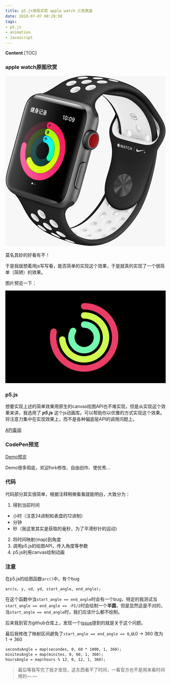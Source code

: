 ```yaml
---
title: p5.js简易实现 apple watch 三色表盘
date: 2018-07-07 08:29:58
tags: 
- p5.js
- animation 
- Javascript
---
```


**Content**
[TOC]

 ### apple watch原图欣赏
![apple原图](./p5-js简易实现-apple-watch-三色表盘/3-1.jpg)

莫名其妙的好看有不！

于是我就想着用js写写看，能否简单的实现这个效果，于是就真的实现了一个很简单（简陋）的效果。

图片预览一下：

![demo截图](./p5-js简易实现-apple-watch-三色表盘/3-2.jpg)

### p5.js

想要实现上述的简单效果用原生的canvas绘图API也不难实现，但是从实现这个效果来讲，我选用了 ***p5.js*** 这个js动画库。可以帮助你以优雅的方式实现这个效果。将注意力集中在实现效果上，而不是各种偏底层API的调用问题上。

[API查阅](https://p5js.org/reference/)

### CodePen预览

[Demo预览](https://codepen.io/De-Coder/pen/QxwgGJ)

Demo很多瑕疵，欢迎fork修改、自由创作、使优秀...

### 代码
代码部分其实很简单，根据注释稍微看看就能明白，大致分为：
1. 得到当前时间
* 小时（注意24进制和表盘的12进制）
* 分钟
* 秒（我这里其实是获取的毫秒，为了平滑秒针的运动）
2. 将时间映射(map)到角度
3. 调用p5.js的绘图API，传入角度等参数
4. p5.js利用canvas绘制动画

### 注意
在p5.js的绘图函数`arc()`中，有个bug

```
arc(x, y, xd, yd, start_angle, end_angle);
```
在这个函数中当`start_angle == end_angle`时会有一个bug，特定的我测试当`start_angle == end_angle == -PI/2`时会绘制一个**半圆**，但是显然这是不对的，当`start_angle == end_angle`时，我们应该什么都不绘制。

后来我到官方github仓库上，发现一个[issue](https://github.com/processing/p5.js/issues/2919)提到的就是关于这个问题。


最后我修改了映射区间避免了`start_angle == end_angle == 0`,从0 -> 360 改为 1 -> 360
```
secondsAngle = map(secondes, 0, 60 * 1000, 1, 360);
minitesAngle = map(minites, 0, 60, 1, 360);
hoursAngle = map(hours % 12, 0, 12, 1, 360);
```

> 最后等我写完了我才发现，这东西看不了时间，一看官方也不是用来看时间用的—.— 






